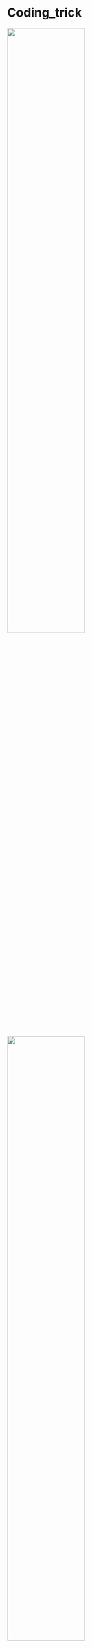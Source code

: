 # Coding_trick

<img src="https://github.com/sandokim/DataAugmentation/blob/main/images/path_trick.png" width="60%">

<img src="https://github.com/sandokim/DataAugmentation/blob/main/images/zip_trick.png" width="60%">
